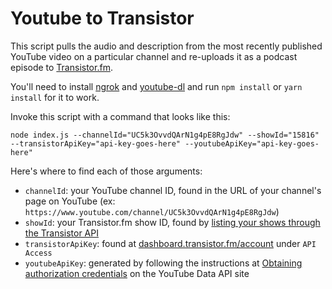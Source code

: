# Youtube to Transistor

This script pulls the audio and description from the most recently published YouTube video on a particular channel and re-uploads it as a podcast episode to [Transistor.fm](https://transistor.fm/).

You'll need to install [ngrok](https://ngrok.com/) and [youtube-dl](https://youtube-dl.org/) and run `npm install` or `yarn install` for it to work.

Invoke this script with a command that looks like this:

```
node index.js --channelId="UC5k3OvvdQArN1g4pE8RgJdw" --showId="15816" --transistorApiKey="api-key-goes-here" --youtubeApiKey="api-key-goes-here"
```

Here's where to find each of those arguments:

- `channelId`: your YouTube channel ID, found in the URL of your channel's page on YouTube (ex: `https://www.youtube.com/channel/UC5k3OvvdQArN1g4pE8RgJdw`)
- `showId`: your Transistor.fm show ID, found by [listing your shows through the Transistor API](https://developers.transistor.fm/#shows)
- `transistorApiKey`: found at [dashboard.transistor.fm/account](https://dashboard.transistor.fm/account) under `API Access`
- `youtubeApiKey`: generated by following the instructions at [Obtaining authorization credentials](https://developers.google.com/youtube/registering_an_application) on the YouTube Data API site
